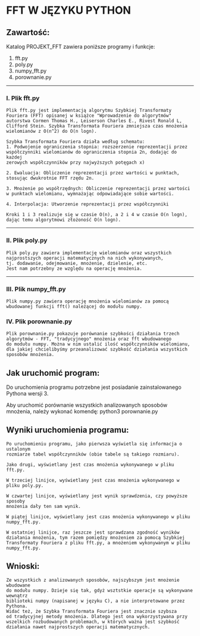 # FFT W JĘZYKU PYTHON

## Zawartość:

Katalog PROJEKT_FFT zawiera poniższe programy i funkcje:


  1. fft.py
  1. poly.py
  1. numpy_fft.py
  1. porownanie.py


-------------------------------------------------------------------------------
  
### I. Plik fft.py
	Plik fft.py jest implementacją algorytmu Szybkiej Transformaty Fouriera	(FFT) opisanej w książce "Wprowadzenie do algorytmów" autorstwa	Cormen Thomas H., Leiserson Charles E., Rivest Ronald L, Clifford Stein. Szybka Transformata Fouriera zmniejsza czas mnożenia wielomianów z O(n^2) do O(n logn).

	Szybka Transformata Fouriera działa według schematu:
	1. Podwojenie ograniczenia stopnia: rozszerzenie reprezentacji przez
	współczynniki wielomianów do ograniczenia stopnia 2n, dodając do każdej
	zerowych współczynników przy najwyższych potęgach x)

	2. Ewaluacja: Obliczenie reprezentacji przez wartości w punktach,
	stosując dwukrotnie FFT rzędu 2n.

	3. Mnożenie po współrzędnych: Obliczenie reprezentacji przez wartości
	w punktach wielomianu, wymnażając odpowiadające sobie wartości.

	4. Interpolacja: Utworzenie reprezentacji przez współczynniki

	Kroki 1 i 3 realizuje się w czasie O(n), a 2 i 4 w czasie O(n logn),
	dając temu algorytmowi złożoność O(n logn).

-------------------------------------------------------------------------------

### II. Plik poly.py
	Plik poly.py zawiera implementację wielomianów oraz wszystkich
	najprostszych operacji matematycznych na nich wykonywanych,
	tj. dodawanie, odejmowanie, mnożenie, dzielenie, etc.
	Jest nam potrzebny ze względu na operację mnożenia.

-------------------------------------------------------------------------------

### III. Plik numpy_fft.py
 	Plik numpy.py zawiera operację mnożenia wielomianów za pomocą
	wbudowanej funkcji fft() należącej do modułu numpy.

### IV. Plik porownanie.py 
 	Plik porownanie.py pokazuje porównanie szybkości działania trzech
	algorytmów - FFT, "tradycyjnego" mnożenia oraz fft wbudowanego
	do modułu numpy. Można w nim ustalić ilość współczynników wielomianu,
	dla jakiej chcielibyśmy przeanalizować szybkość działania wszystkich
	sposobów mnożenia.

	

## Jak uruchomić program:

Do uruchomienia programu potrzebne jest posiadanie zainstalowanego Pythona
wersji 3.

Aby uruchomić porównanie wszystkich analizowanych sposobów mnożenia, należy
wykonać komendę:
	python3 porownanie.py

## Wyniki uruchomienia programu:
	Po uruchomieniu programu, jako pierwsza wyświetla się informacja o ustalonym
	rozmiarze tabel współczynników (obie tabele są takiego rozmiaru).

	Jako drugi, wyświetlany jest czas mnożenia wykonywanego w pliku fft.py.

	W trzeciej linijce, wyświetlany jest czas mnożenia wykonywanego w pliku poly.py.

	W czwartej linijce, wyświetlany jest wynik sprawdzenia, czy powyższe sposoby
	mnożenia dały ten sam wynik.

	W piątej linijce, wyświetlany jest czas mnożenia wykonywanego w pliku
	numpy_fft.py.

	W ostatniej linijce, raz jeszcze jest sprawdzana zgodność wyników
	działania mnożenia, tym razem pomiędzy mnożeniem za pomocą Szybkiej
	Transformaty Fouriera z pliku fft.py, a mnożeniem wykonywanym w pliku
	numpy_fft.py.

## Wnioski:

	Ze wszystkich z analizowanych sposobów, najszybszym jest mnożenie wbudowane
	do modułu numpy. Dzieje się tak, gdyż wsztstkie operacje są wykonywane wewnątrz
	biblioteki numpy (napisanej w języku C), a nie interpretowane przez Pythona.
	Widać też, że Szybka Transformata Fouriera jest znacznie szybsza
	od tradycyjnej metody mnożenia. Dlatego jest ona wykorzystywana przy
	wszelkich rozbudowanych problemach, w których ważna jest szybkość
	działania nawet najprostszych operacji matematycznych.
